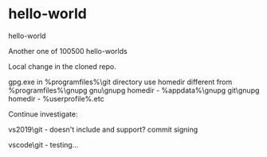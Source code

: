 # hello-world
hello-world

Another one of 100500 hello-worlds

Local change in the cloned repo.

gpg.exe in %programfiles%\git directory use homedir different from %programfiles%\gnupg
gnu\gnupg homedir - %appdata%\gnupg
git\gnupg homedir - %userprofile%\.etc

Continue investigate:

vs2019\git - doesn't include and support? commit signing

vscode\git - testing...
